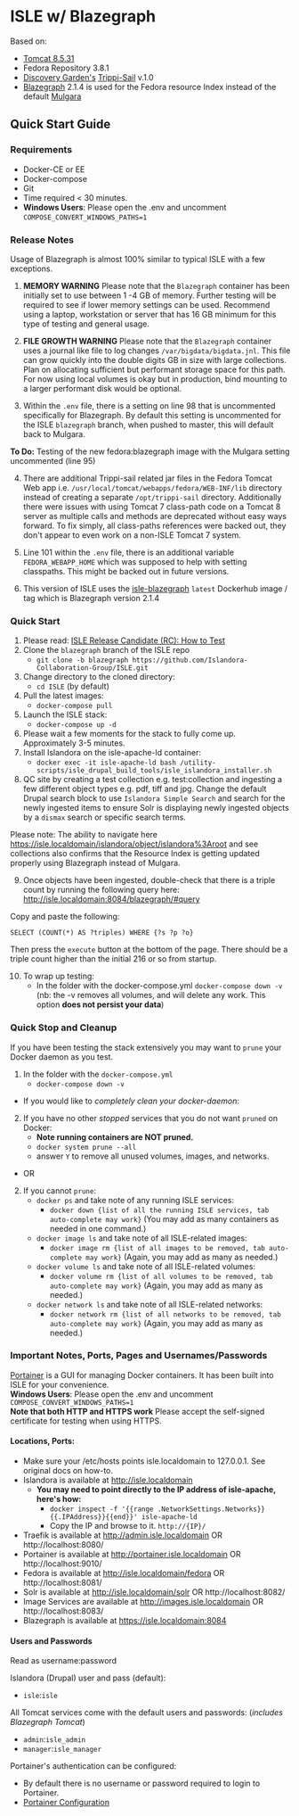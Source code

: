 # ISLE w/ Blazegraph

Based on:  
 - [Tomcat 8.5.31](https://hub.docker.com/r/benjaminrosner/isle-tomcat/)
 - Fedora Repository 3.8.1
 - [Discovery Garden's](https://www.discoverygarden.ca/) [Trippi-Sail](https://github.com/discoverygarden/trippi-sail) v.1.0
 - [Blazegraph](https://www.blazegraph.com) 2.1.4 is used for the Fedora resource Index instead of the default [Mulgara](http://mulgara.org/)

 ## Quick Start Guide

### Requirements  
* Docker-CE or EE
* Docker-compose
* Git
* Time required < 30 minutes.
* **Windows Users**: Please open the .env and uncomment `COMPOSE_CONVERT_WINDOWS_PATHS=1`


### Release Notes

Usage of Blazegraph is almost 100% similar to typical ISLE with a few exceptions.

1) **MEMORY WARNING** Please note that the `Blazegraph` container has been initially set to use between 1 -4 GB of memory. Further testing will be required to see if lower memory settings can be used. Recommend using a laptop, workstation or server that has 16 GB minimum for this type of testing and general usage.

2) **FILE GROWTH WARNING** Please note that the `Blazegraph` container uses a journal like file to log changes `/var/bigdata/bigdata.jnl`. This file can grow quickly into the double digits GB in size with large collections. Plan on allocating sufficient but performant storage space for this path. For now using local volumes is okay but in production, bind mounting to a larger performant disk would be optional.

3) Within the `.env` file, there is a setting on line 98 that is uncommented specifically for Blazegraph. By default this setting is uncommented for the ISLE `blazegraph` branch, when pushed to master, this will default back to Mulgara.

**To Do:** Testing of the new fedora:blazegraph image with the Mulgara setting uncommented (line 95)

4) There are additional Trippi-sail related jar files in the Fedora Tomcat Web app i.e. `/usr/local/tomcat/webapps/fedora/WEB-INF/lib` directory instead of creating a separate `/opt/trippi-sail` directory. Additionally there were issues with using Tomcat 7 class-path code on a Tomcat 8 server as multiple calls and methods are deprecated without easy ways forward. To fix simply, all class-paths references were backed out, they don't appear to even work on a non-ISLE Tomcat 7 system.

5) Line 101 within the `.env` file, there is an additional variable `FEDORA_WEBAPP_HOME` which was supposed to help with setting classpaths. This might be backed out in future versions.

6) This version of ISLE uses the [isle-blazegraph](https://github.com/Islandora-Collaboration-Group/isle-blazegraph) `latest`  Dockerhub image / tag which is Blazegraph version 2.1.4

### Quick Start

1. Please read: [ISLE Release Candidate (RC): How to Test](https://docs.google.com/document/d/1VUiI_bXo6SLqqUjmInVjBg3-cs40Vj7I_92txjFUoQg/edit#heading=h.1e4943m60lsh)
2. Clone the `blazegraph` branch of the ISLE repo
    - `git clone -b blazegraph https://github.com/Islandora-Collaboration-Group/ISLE.git`
3. Change directory to the cloned directory:
    - `cd ISLE` (by default)
4. Pull the latest images:
    - `docker-compose pull`
5. Launch the ISLE stack:
    - `docker-compose up -d`
6. Please wait a few moments for the stack to fully come up.  Approximately 3-5 minutes.
7. Install Islandora on the isle-apache-ld container:
    - `docker exec -it isle-apache-ld bash /utility-scripts/isle_drupal_build_tools/isle_islandora_installer.sh`
8. QC site by creating a test collection e.g. test:collection and ingesting a few different object types e.g. pdf, tiff and jpg. Change the default Drupal search block to use `Islandora Simple Search` and search for the newly ingested items to ensure Solr is displaying newly ingested objects by a `dismax` search or specific search terms. 

Please note: The ability to navigate here https://isle.localdomain/islandora/object/islandora%3Aroot and see collections also confirms that the Resource Index is getting updated properly using Blazegraph instead of Mulgara.  

9. Once objects have been ingested, double-check that there is a triple count by running the following query here: http://isle.localdomain:8084/blazegraph/#query 

Copy and paste the following:

`SELECT (COUNT(*) AS ?triples) WHERE {?s ?p ?o}`

Then press the `execute` button at the bottom of the page. There should be a triple count higher than the initial 216 or so from startup.

10. To wrap up testing:
    - In the folder with the docker-compose.yml `docker-compose down -v` (nb: the -v removes all volumes, and will delete any work. This option **does not persist your data**)

### Quick Stop and Cleanup 
If you have been testing the stack extensively you may want to `prune` your Docker daemon as you test.
1. In the folder with the `docker-compose.yml`
    - `docker-compose down -v`
- If you would like to *completely clean your docker-daemon*:
2. If you have no other _stopped_ services that you do not want `pruned` on Docker:
    - **Note running containers are NOT pruned.**
    - `docker system prune --all`
    - answer `Y` to remove all unused volumes, images, and networks.
- OR
2. If you cannot `prune`:
    - `docker ps` and take note of any running ISLE services:
        - `docker down {list of all the running ISLE services, tab auto-complete may work}` (You may add as many containers as needed in one command.)
    - `docker image ls` and take note of all ISLE-related images:
        - `docker image rm {list of all images to be removed, tab auto-complete may work}` (Again, you may add as many as needed.)
    - `docker volume ls` and take note of all ISLE-related volumes:
        - `docker volume rm {list of all volumes to be removed, tab auto-complete may work}` (Again, you may add as many as needed.)
    - `docker network ls` and take note of all ISLE-related networks:
        - `docker network rm {list of all networks to be removed, tab auto-complete may work}` (Again, you may add as many as needed.)

### Important Notes, Ports, Pages and Usernames/Passwords
[Portainer](https://portainer.io/) is a GUI for managing Docker containers. It has been built into ISLE for your convenience.  
**Windows Users**: Please open the .env and uncomment `COMPOSE_CONVERT_WINDOWS_PATHS=1`  
**Note that both HTTP and HTTPS work** Please accept the self-signed certificate for testing when using HTTPS.

#### Locations, Ports:
* Make sure your /etc/hosts points isle.localdomain to 127.0.0.1. See original docs on how-to.
* Islandora is available at http://isle.localdomain
  * **You may need to point directly to the IP address of isle-apache, here's how:**
    - `docker inspect -f '{{range .NetworkSettings.Networks}}{{.IPAddress}}{{end}}' isle-apache-ld`
    - Copy the IP and browse to it.  `http://{IP}/`
* Traefik is available at http://admin.isle.localdomain OR http://localhost:8080/
* Portainer is available at http://portainer.isle.localdomain OR http://localhost:9010/
* Fedora is available at http://isle.localdomain/fedora OR http://localhost:8081/
* Solr is available at http://isle.localdomain/solr OR http://localhost:8082/
* Image Services are available at http://images.isle.localdomain OR http://localhost:8083/
* Blazegraph is available at https://isle.localdomain:8084

#### Users and Passwords
Read as username:password

Islandora (Drupal) user and pass (default):
 * `isle`:`isle`

All Tomcat services come with the default users and passwords: (_includes Blazegraph Tomcat_)
* `admin`:`isle_admin`
* `manager`:`isle_manager`

Portainer's authentication can be configured: 
* By default there is no username or password required to login to Portainer.
* [Portainer Configuration](https://portainer.readthedocs.io/en/stable/configuration.html)        